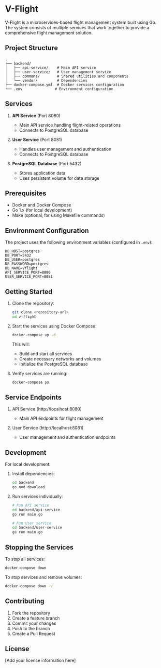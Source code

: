 # V-Flight

V-Flight is a microservices-based flight management system built using Go. The system consists of multiple services that work together to provide a comprehensive flight management solution.

## Project Structure

```
.
├── backend/
│   ├── api-service/    # Main API service
│   ├── user-service/   # User management service
│   ├── commons/        # Shared utilities and components
│   └── vendor/         # Dependencies
├── docker-compose.yml  # Docker services configuration
└── .env               # Environment configuration
```

## Services

1. **API Service** (Port 8080)
   - Main API service handling flight-related operations
   - Connects to PostgreSQL database

2. **User Service** (Port 8081)
   - Handles user management and authentication
   - Connects to PostgreSQL database

3. **PostgreSQL Database** (Port 5432)
   - Stores application data
   - Uses persistent volume for data storage

## Prerequisites

- Docker and Docker Compose
- Go 1.x (for local development)
- Make (optional, for using Makefile commands)

## Environment Configuration

The project uses the following environment variables (configured in `.env`):

```
DB_HOST=postgres
DB_PORT=5432
DB_USER=postgres
DB_PASSWORD=postgres
DB_NAME=vflight
API_SERVICE_PORT=8080
USER_SERVICE_PORT=8081
```

## Getting Started

1. Clone the repository:
   ```bash
   git clone <repository-url>
   cd v-flight
   ```

2. Start the services using Docker Compose:
   ```bash
   docker-compose up -d
   ```

   This will:
   - Build and start all services
   - Create necessary networks and volumes
   - Initialize the PostgreSQL database

3. Verify services are running:
   ```bash
   docker-compose ps
   ```

## Service Endpoints

1. API Service (http://localhost:8080)
   - Main API endpoints for flight management

2. User Service (http://localhost:8081)
   - User management and authentication endpoints

## Development

For local development:

1. Install dependencies:
   ```bash
   cd backend
   go mod download
   ```

2. Run services individually:
   ```bash
   # Run API service
   cd backend/api-service
   go run main.go

   # Run User service
   cd backend/user-service
   go run main.go
   ```

## Stopping the Services

To stop all services:
```bash
docker-compose down
```

To stop services and remove volumes:
```bash
docker-compose down -v
```

## Contributing

1. Fork the repository
2. Create a feature branch
3. Commit your changes
4. Push to the branch
5. Create a Pull Request

## License

[Add your license information here]
